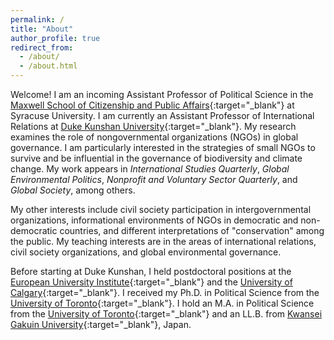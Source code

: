 ```yaml
---
permalink: /
title: "About"
author_profile: true
redirect_from:
  - /about/
  - /about.html
---
```


Welcome! I am an incoming Assistant Professor of Political Science in the [Maxwell School of Citizenship and Public Affairs](https://www.maxwell.syr.edu/){:target="_blank"} at Syracuse University. I am currently an Assistant Professor of International Relations at [Duke Kunshan University](https://www.dukekunshan.edu.cn/){:target="_blank"}. My research examines the role of nongovernmental organizations (NGOs) in global governance. I am particularly interested in the strategies of small NGOs to survive and be influential in the governance of biodiversity and climate change. My work appears in *International Studies Quarterly*, *Global Environmental Politics*, *Nonprofit and Voluntary Sector Quarterly*, and *Global Society*, among others.

My other interests include civil society participation in intergovernmental organizations, informational environments of NGOs in democratic and non-democratic countries, and different interpretations of "conservation" among the public. My teaching interests are in the areas of international relations, civil society organizations, and global environmental governance.

Before starting at Duke Kunshan, I held postdoctoral positions at the [European University Institute](https://www.eui.eu/en/home){:target="_blank"} and the [University of Calgary](https://www.ucalgary.ca/){:target="_blank"}. I received my Ph.D. in Political Science from the [University of Toronto](https://www.utoronto.ca/){:target="_blank"}. I hold an M.A. in Political Science from the [University of Toronto](https://www.utoronto.ca/){:target="_blank"} and an LL.B. from [Kwansei Gakuin University](https://global.kwansei.ac.jp/){:target="_blank"}, Japan.
